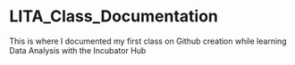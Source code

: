 # LITA_Class_Documentation
This is where I documented my first class on Github creation while learning Data Analysis with the Incubator Hub
